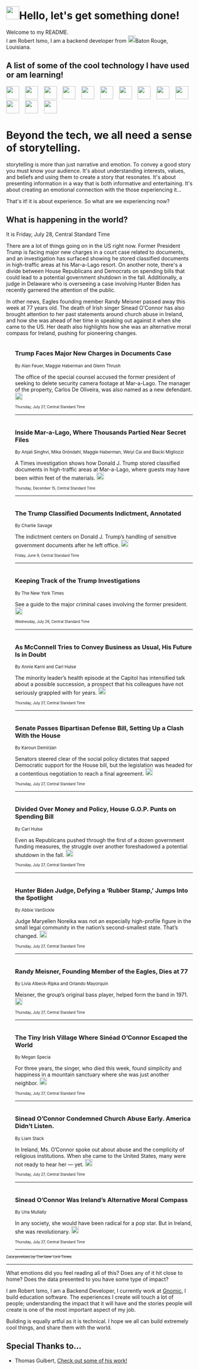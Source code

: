 <h1><img src="https://emojis.slackmojis.com/emojis/images/1643514375/3493/hot-coffee.gif?1643514375" width="35"/>Hello, let's get something done!</h1>

<p>Welcome to my README.<br/>
I am Robert Ismo, I am a backend developer from <img src="https://emojis.slackmojis.com/emojis/images/1638395689/50435/moulin_rouge.png?1638395689" width="20"/>Baton Rouge, Louisiana.</p>
<h2>A list of some of the cool technology I have used or am learning!</h2>
<p>
<img src="https://emojis.slackmojis.com/emojis/images/1643516091/21142/meow_bongotap.gif?1643516091" width="35" alt="">
<img src="https://img.shields.io/badge/Favorite%20Frontend%20Framework-SvelteKit-f83903" alt="">
<img src="https://img.shields.io/badge/Second%20Favorite-Vue-40b581" alt="">
<img src="https://img.shields.io/badge/Most%20Used%20Runtime-Nodejs-78b061" alt="">
<img src="https://emojis.slackmojis.com/emojis/images/1643517416/34482/fire.gif?1643517416" width="35" alt="">
<img src="https://img.shields.io/badge/Javascript%20But%20Better-Typescript-0078ca" alt="">
<img src="https://img.shields.io/badge/Favorite%20Language-Elixir-3e244d" alt="">
<img src="https://img.shields.io/badge/Containerize%20Everything-Docker-6ac9ef" alt="">
<img src="https://emojis.slackmojis.com/emojis/images/1643514596/5999/meow_party.gif?1643514596" width="35" alt="">
<img src="https://img.shields.io/badge/API%20Love%20Language-Graphql-de32a5" alt="">
<img src="https://img.shields.io/badge/Our%20Favorite%20Version%20Controller-Git-e94f33" alt="">
<img src="https://img.shields.io/badge/Favorite%20Database-Redis-d42d1d" alt="">
<img src="https://emojis.slackmojis.com/emojis/images/1643514559/5584/deployparrot.gif?1643514559" width="35" alt="">
<img src="https://img.shields.io/badge/Container%20Interstate-RabbitMQ-f66200" alt="">
<img src="https://img.shields.io/badge/Gotta%20Learn-Kubernetes-316adf" alt="">
<img src="https://img.shields.io/badge/Really%20Mature%20Now-WASM-654fef" alt="">
<img src="https://emojis.slackmojis.com/emojis/images/1666642497/61942/dance_vibe.gif?1666642497" width="35" alt="">
<img src="https://img.shields.io/badge/For%20My%20M1-ARM64-657d96" alt="">
<img src="https://img.shields.io/badge/Loving%20This%20So%20Much-TailwindCSS-17bcb5" alt="">
<img src="https://img.shields.io/badge/Cool%20Build%20Tool-Vite-f9cb24" alt="">
<img src="https://emojis.slackmojis.com/emojis/images/1669231376/62819/working-on-it.gif?1669231376" width="35" alt="">
<img src="https://img.shields.io/badge/Fun%20and%20Easy%20Database-MongoDB-5f8c49" alt="">
<img src="https://img.shields.io/badge/JS%20Life%20Support-NPM-c73737" alt="">
<img src="https://img.shields.io/badge/I%20Liked%20It-DynamoDB-0073b9" alt="">
<img src="https://emojis.slackmojis.com/emojis/images/1643514045/46/question.gif?1643514045" width="35" alt="">
<img src="https://img.shields.io/badge/cool-React-60d6f9" alt="">
<img src="https://img.shields.io/badge/Future%20Big%20Project-Lambda-f37e00" alt="">
<img src="https://img.shields.io/badge/NPM%20But%20Better-PNPM-f1aa07" alt="">
<img src="https://emojis.slackmojis.com/emojis/images/1643514943/9662/fbwow.gif?1643514943" width="35" alt="">
<img src="https://img.shields.io/badge/First%20Language-C-662079" alt="">
<img src="https://img.shields.io/badge/Where%20I%20Deploy%20Frontend-Vercel-000000" alt="">
<img src="https://img.shields.io/badge/Who%20Does%20not%20Want%20an%20App-Swift-f9492a" alt="">
<img src="https://emojis.slackmojis.com/emojis/images/1643514058/151/javascript.png?1643514058" width="35" alt="">
<img src="https://img.shields.io/badge/cool-Python-fbd542" alt="">
<img src="https://img.shields.io/badge/Favorite%20Something-Stripe-656cdc" alt="">
<img src="https://img.shields.io/badge/Of%20Course-HTML5-ed6327" alt="">
<img src="https://emojis.slackmojis.com/emojis/images/1660415405/60731/bomb.gif?1660415405" width="35" alt="">
<img src="https://img.shields.io/badge/hate-CSS-2964ec" alt="">
<img src="https://img.shields.io/badge/Learning-CircleCI-141215" alt="">
<img src="https://img.shields.io/badge/Learning-Rust-fbbb3b" alt="">
<img src="https://emojis.slackmojis.com/emojis/images/1660415397/60712/writing-hand.gif?1660415397" width="35" alt="">
<img src="https://img.shields.io/badge/Dev%20Browser%20of%20Choice-Firefox-cc4e26" alt="">
<img src="https://img.shields.io/badge/Recoverying%20From%20Windows-UNIX-1781e3" alt="">
<img src="https://img.shields.io/badge/LOVE-LogSeq-90c1c2" alt="">
<img src="https://emojis.slackmojis.com/emojis/images/1643514066/223/kirby.gif?1643514066" width="35" alt="">
<img src="https://img.shields.io/badge/Daily%20Driver-MacOS-e6e6e8" alt="">
<img src="https://img.shields.io/badge/Git%20Server-Github-000000" alt="">
<img src="https://img.shields.io/badge/enjoyable-EC2-f17428" alt="">
<img src="https://emojis.slackmojis.com/emojis/images/1643514239/2069/excited.gif?1643514239" width="35" alt="">
</p>
<h1>Beyond the tech, we all need a sense of storytelling.</h1>
<p>storytelling is more than just narrative and emotion. To convey a good story you must know your audience. It's about understanding interests, values, and beliefs and using them to create a story that resonates. It's about presenting information in a way that is both informative and entertaining. It's about creating an emotional connection with the those experiencing it...</p>
<p>That's it! it is about experience. So what are we experiencing now?</p>
<h2>What is happening in the world?</h2>
<p>It is Friday, July 28, Central Standard Time</p>
<p>
There are a lot of things going on in the US right now. Former President Trump is facing major new charges in a court case related to documents, and an investigation has surfaced showing he stored classified documents in high-traffic areas at his Mar-a-Lago resort. On another note, there&#39;s a divide between House Republicans and Democrats on spending bills that could lead to a potential government shutdown in the fall. Additionally, a judge in Delaware who is overseeing a case involving Hunter Biden has recently garnered the attention of the public. 

In other news, Eagles founding member Randy Meisner passed away this week at 77 years old. The death of Irish singer Sinead O&#39;Connor has also brought attention to her past statements around church abuse in Ireland, and how she was ahead of her time in speaking out against it when she came to the US. Her death also highlights how she was an alternative moral compass for Ireland, pushing for pioneering changes.</p>
<ol>
<img src="https://img.shields.io/badge/-us-blue" alt="">
<h3>Trump Faces Major New Charges in Documents Case</h3>
<sub>By Alan Feuer, Maggie Haberman and Glenn Thrush</sub>
<p>The office of the special counsel accused the former president of seeking to delete security camera footage at Mar-a-Lago. The manager of the property, Carlos De Oliveira, was also named as a new defendant.  <a href="https://nyti.ms/3KiTeT7"><img src="https://developer.nytimes.com/files/poweredby_nytimes_30b.png?v=1583354208352" height="20"></a></p>
<sub><sub>Thursday, July 27, Central Standard Time</sub></sub>
<hr/>
<img src="https://img.shields.io/badge/-us-blue" alt="">
<h3>Inside Mar-a-Lago, Where Thousands Partied Near Secret Files</h3>
<sub>By Anjali Singhvi, Mika Gröndahl, Maggie Haberman, Weiyi Cai and Blacki Migliozzi</sub>
<p>A Times investigation shows how Donald J. Trump stored classified documents in high-traffic areas at Mar-a-Lago, where guests may have been within feet of the materials.  <a href="https://nyti.ms/3BBciHB"><img src="https://developer.nytimes.com/files/poweredby_nytimes_30b.png?v=1583354208352" height="20"></a></p>
<sub><sub>Thursday, December 15, Central Standard Time</sub></sub>
<hr/>
<img src="https://img.shields.io/badge/-us-blue" alt="">
<h3>The Trump Classified Documents Indictment, Annotated</h3>
<sub>By Charlie Savage</sub>
<p>The indictment centers on Donald J. Trump’s handling of sensitive government documents after he left office.  <a href="https://nyti.ms/3oYZpEc"><img src="https://developer.nytimes.com/files/poweredby_nytimes_30b.png?v=1583354208352" height="20"></a></p>
<sub><sub>Friday, June 9, Central Standard Time</sub></sub>
<hr/>
<img src="https://img.shields.io/badge/-us-blue" alt="">
<h3>Keeping Track of the Trump Investigations</h3>
<sub>By The New York Times</sub>
<p>See a guide to the major criminal cases involving the former president.  <a href="https://nyti.ms/3Q9udxn"><img src="https://developer.nytimes.com/files/poweredby_nytimes_30b.png?v=1583354208352" height="20"></a></p>
<sub><sub>Wednesday, July 26, Central Standard Time</sub></sub>
<hr/>
<img src="https://img.shields.io/badge/-us-blue" alt="">
<h3>As McConnell Tries to Convey Business as Usual, His Future Is in Doubt</h3>
<sub>By Annie Karni and Carl Hulse</sub>
<p>The minority leader’s health episode at the Capitol has intensified talk about a possible succession, a prospect that his colleagues have not seriously grappled with for years.  <a href="https://nyti.ms/3OeKazT"><img src="https://developer.nytimes.com/files/poweredby_nytimes_30b.png?v=1583354208352" height="20"></a></p>
<sub><sub>Thursday, July 27, Central Standard Time</sub></sub>
<hr/>
<img src="https://img.shields.io/badge/-us-blue" alt="">
<h3>Senate Passes Bipartisan Defense Bill, Setting Up a Clash With the House</h3>
<sub>By Karoun Demirjian</sub>
<p>Senators steered clear of the social policy dictates that sapped Democratic support for the House bill, but the legislation was headed for a contentious negotiation to reach a final agreement.  <a href="https://nyti.ms/475GEjN"><img src="https://developer.nytimes.com/files/poweredby_nytimes_30b.png?v=1583354208352" height="20"></a></p>
<sub><sub>Thursday, July 27, Central Standard Time</sub></sub>
<hr/>
<img src="https://img.shields.io/badge/-us-blue" alt="">
<h3>Divided Over Money and Policy, House G.O.P. Punts on Spending Bill</h3>
<sub>By Carl Hulse</sub>
<p>Even as Republicans pushed through the first of a dozen government funding measures, the struggle over another foreshadowed a potential shutdown in the fall.  <a href="https://nyti.ms/43PkMGu"><img src="https://developer.nytimes.com/files/poweredby_nytimes_30b.png?v=1583354208352" height="20"></a></p>
<sub><sub>Thursday, July 27, Central Standard Time</sub></sub>
<hr/>
<img src="https://img.shields.io/badge/-us-blue" alt="">
<h3>Hunter Biden Judge, Defying a ‘Rubber Stamp,’ Jumps Into the Spotlight</h3>
<sub>By Abbie VanSickle</sub>
<p>Judge Maryellen Noreika was not an especially high-profile figure in the small legal community in the nation’s second-smallest state. That’s changed.  <a href="https://nyti.ms/3OeY30Z"><img src="https://developer.nytimes.com/files/poweredby_nytimes_30b.png?v=1583354208352" height="20"></a></p>
<sub><sub>Thursday, July 27, Central Standard Time</sub></sub>
<hr/>
<img src="https://img.shields.io/badge/-arts-blue" alt="">
<h3>Randy Meisner, Founding Member of the Eagles, Dies at 77</h3>
<sub>By Livia Albeck-Ripka and Orlando Mayorquin</sub>
<p>Meisner, the group’s original bass player, helped form the band in 1971.  <a href="https://nyti.ms/43PfISq"><img src="https://developer.nytimes.com/files/poweredby_nytimes_30b.png?v=1583354208352" height="20"></a></p>
<sub><sub>Thursday, July 27, Central Standard Time</sub></sub>
<hr/>
<img src="https://img.shields.io/badge/-world-blue" alt="">
<h3>The Tiny Irish Village Where Sinéad O’Connor Escaped the World</h3>
<sub>By Megan Specia</sub>
<p>For three years, the singer, who died this week, found simplicity and happiness in a mountain sanctuary where she was just another neighbor.  <a href="https://nyti.ms/3rODcKj"><img src="https://developer.nytimes.com/files/poweredby_nytimes_30b.png?v=1583354208352" height="20"></a></p>
<sub><sub>Thursday, July 27, Central Standard Time</sub></sub>
<hr/>
<img src="https://img.shields.io/badge/-nyregion-blue" alt="">
<h3>Sinead O’Connor Condemned Church Abuse Early. America Didn’t Listen.</h3>
<sub>By Liam Stack</sub>
<p>In Ireland, Ms. O’Connor spoke out about abuse and the complicity of religious institutions. When she came to the United States, many were not ready to hear her — yet.  <a href="https://nyti.ms/3OeFvh6"><img src="https://developer.nytimes.com/files/poweredby_nytimes_30b.png?v=1583354208352" height="20"></a></p>
<sub><sub>Thursday, July 27, Central Standard Time</sub></sub>
<hr/>
<img src="https://img.shields.io/badge/-arts-blue" alt="">
<h3>Sinead O’Connor Was Ireland’s Alternative Moral Compass</h3>
<sub>By Una Mullally</sub>
<p>In any society, she would have been radical for a pop star. But in Ireland, she was revolutionary.  <a href="https://nyti.ms/470aZAa"><img src="https://developer.nytimes.com/files/poweredby_nytimes_30b.png?v=1583354208352" height="20"></a></p>
<sub><sub>Thursday, July 27, Central Standard Time</sub></sub>
<hr/>
</ol>
<a href="https://developer.nytimes.com"><sub><sub>Data provided by The New York Times</sub></sub></a>
<hr/>
<p>What emotions did you feel reading all of this? Does any of it hit close to home? Does the data presented to you have some type of impact?</p>
<p>I am Robert Ismo, I am a Backend Developer, I currently work at <a href="https://gnomic.education/">Gnomic</a>, I build education software. The experiences I create will touch a lot of people; understanding the impact that it will have and the stories people will create is one of the most important aspect of my job.</p>
<p>Building is equally artful as it is technical. I hope we all can build extremely cool things, and share them with the world.</p>
<h2>Special Thanks to...</h2>
<ul>
<li>Thomas Guibert, <a href="https://github.com/thmsgbrt/thmsgbrt">Check out some of his work!</a></li>
</ul>